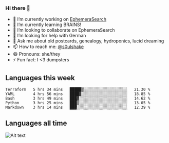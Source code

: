 ### Hi there 👋

<!--
**soulshake/soulshake** is a ✨ _special_ ✨ repository because its `README.md` (this file) appears on your GitHub profile.

Here are some ideas to get you started:

- 🔭 I’m currently working on ...
- 🌱 I’m currently learning ...
- 👯 I’m looking to collaborate on ...
- 🤔 I’m looking for help with ...
- 💬 Ask me about ...
- 📫 How to reach me: ...
- 😄 Pronouns: ...
- ⚡ Fun fact: ...
-->


- 🔭 I’m currently working on [EphemeraSearch](https://www.ephemerasearch.com/)
- 🌱 I’m currently learning BRAINS!
- 👯 I’m looking to collaborate on EphemeraSearch
- 🤔 I’m looking for help with German
- 💬 Ask me about old postcards, genealogy, hydroponics, lucid dreaming
- 📫 How to reach me: [@s0ulshake](https://twitter.com/soulshake)
- 😄 Pronouns: she/they
- ⚡ Fun fact: I <3 dumpsters

## Languages this week

<!--START_SECTION:waka-->
```text
Terraform   5 hrs 34 mins   █████▒░░░░░░░░░░░░░░░░░░░   21.30 % 
YAML        4 hrs 56 mins   ████▓░░░░░░░░░░░░░░░░░░░░   18.85 % 
Bash        3 hrs 49 mins   ███▓░░░░░░░░░░░░░░░░░░░░░   14.62 % 
Python      3 hrs 25 mins   ███▒░░░░░░░░░░░░░░░░░░░░░   13.05 % 
Markdown    3 hrs 14 mins   ███░░░░░░░░░░░░░░░░░░░░░░   12.39 % 
```
<!--END_SECTION:waka-->

## Languages all time
![Alt text](https://wakatime.com/share/@aj/6aa10b67-a5e9-4fb1-acaf-8692f4385172.svg)
